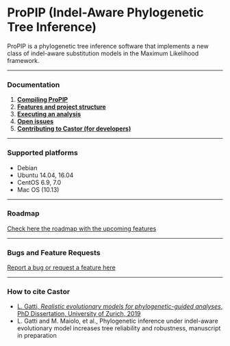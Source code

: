 # ProPIP (Indel-Aware Phylogenetic Tree Inference)

ProPIP is a phylogenetic tree inference software that implements a new class of indel-aware substitution models in the Maximum Likelihood framework.


---

### Documentation

1. **[Compiling ProPIP](https://github.com/acg-team/ProPIP/blob/master/ProPIP.wiki/Compiling/Index.md)**
2. **[Features and project structure](https://github.com/acg-team/ProPIP/tree/master/ProPIP.wiki/Features/Index)**
3. **[Executing an analysis](https://github.com/acg-team/ProPIP/tree/master/ProPIP.wiki/Examples/Index)**
4. **[Open issues](https://github.com/acg-team/ProPIP/tree/master/ProPIP.wiki/Issues/Index)**
5. **[Contributing to Castor (for developers)](https://github.com/acg-team/ProPIP/tree/master/ProPIP.wiki/Developers/Index)**

---
### Supported platforms

- Debian
- Ubuntu 14.04, 16.04
- CentOS 6.9, 7.0
- Mac OS (10.13)

---
### Roadmap

[Check here the roadmap with the upcoming features](https://github.com/acg-team/ProPIP/tree/master/ProPIP.wiki/Roadmap)

---
### Bugs and Feature Requests

[Report a bug or request a feature here](https://bitbucket.org/lorenzogatti89/castor/issues)

---

### How to cite Castor

- [L. Gatti, *Realistic evolutionary models for phylogenetic-guided analyses*, PhD Dissertation, University of Zurich, 2019](https://opac.nebis.ch/F/?local_base=NEBIS&CON_LNG=GER&func=find-b&find_code=SYS&request=011452190)
- L. Gatti and M. Maiolo, et al., Phylogenetic inference under indel-aware evolutionary model increases tree reliability and robustness, manuscript in preparation
